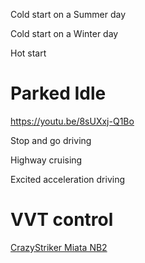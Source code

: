 Cold start on a Summer day

Cold start on a Winter day

Hot start

# Parked Idle

https://youtu.be/8sUXxj-Q1Bo

Stop and go driving

Highway cruising

Excited acceleration driving

# VVT control

[CrazyStriker Miata NB2](https://rusefi.com/online/?vehicleName=H72_CS_NB2&user_id=853)